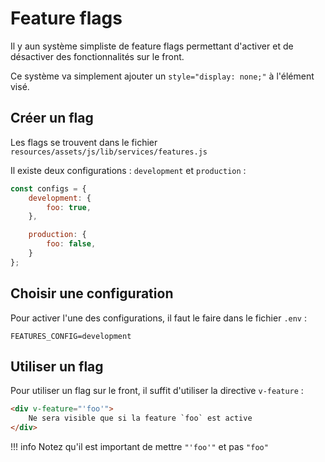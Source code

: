 # Feature flags

Il y aun système simpliste de feature flags permettant d'activer et de
désactiver des fonctionnalités sur le front.

Ce système va simplement ajouter un `style="display: none;"` à l'élément visé.

## Créer un flag

Les flags se trouvent dans le fichier `resources/assets/js/lib/services/features.js`

Il existe deux configurations : `development` et `production` :

```js
const configs = {
    development: {
        foo: true,
    },

    production: {
        foo: false,
    }
};
```

## Choisir une configuration

Pour activer l'une des configurations, il faut le faire dans le fichier `.env` :

```
FEATURES_CONFIG=development
```

## Utiliser un flag

Pour utiliser un flag sur le front, il suffit d'utiliser la directive `v-feature` :

```html
<div v-feature="'foo'">
    Ne sera visible que si la feature `foo` est active
</div>
```

!!! info
    Notez qu'il est important de mettre `"'foo'"` et pas `"foo"`
